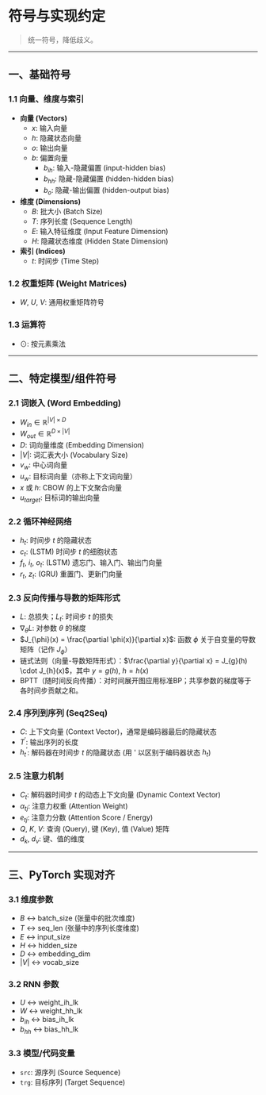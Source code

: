 # 符号与实现约定

> 统一符号，降低歧义。

---

## 一、基础符号

### 1.1 向量、维度与索引
- **向量 (Vectors)**
  - $x$: 输入向量
  - $h$: 隐藏状态向量
  - $o$: 输出向量
  - $b$: 偏置向量
    - $b_{ih}$: 输入-隐藏偏置 (input-hidden bias)
    - $b_{hh}$: 隐藏-隐藏偏置 (hidden-hidden bias)
    - $b_{o}$: 隐藏-输出偏置 (hidden-output bias)
- **维度 (Dimensions)**
  - $B$: 批大小 (Batch Size)
  - $T$: 序列长度 (Sequence Length)
  - $E$: 输入特征维度 (Input Feature Dimension)
  - $H$: 隐藏状态维度 (Hidden State Dimension)
- **索引 (Indices)**
  - $t$: 时间步 (Time Step)

### 1.2 权重矩阵 (Weight Matrices)
- $W$, $U$, $V$: 通用权重矩阵符号

### 1.3 运算符
- $\odot$: 按元素乘法

---

## 二、特定模型/组件符号
### 2.1 词嵌入 (Word Embedding)
- $W_{in} \in \mathbb{R}^{|V| \times D}$
- $W_{out} \in \mathbb{R}^{D \times |V|}$
- $D$: 词向量维度 (Embedding Dimension)
- $|V|$: 词汇表大小 (Vocabulary Size)
- $v_w$: 中心词向量
- $u_w$: 目标词向量（亦称上下文词向量）
- $x$ 或 $h$: CBOW 的上下文聚合向量
- $u_{target}$: 目标词的输出向量

### 2.2 循环神经网络
- $h_t$: 时间步 $t$ 的隐藏状态
- $c_t$: (LSTM) 时间步 $t$ 的细胞状态
- $f_t$, $i_t$, $o_t$: (LSTM) 遗忘门、输入门、输出门向量
- $r_t$, $z_t$: (GRU) 重置门、更新门向量

### 2.3 反向传播与导数的矩阵形式
- $L$: 总损失；$L_t$: 时间步 $t$ 的损失
- $\nabla_\theta L$: 对参数 $\theta$ 的梯度
- $J_{\phi}(x) = \frac{\partial \phi(x)}{\partial x}$: 函数 $\phi$ 关于自变量的导数矩阵（记作 $J_{\phi}$）
- 链式法则（向量-导数矩阵形式）：$\frac{\partial y}{\partial x} = J_{g}(h) \cdot J_{h}(x)$，其中 $y=g(h),\ h=h(x)$
- BPTT（随时间反向传播）：对时间展开图应用标准BP；共享参数的梯度等于各时间步贡献之和。

### 2.4 序列到序列 (Seq2Seq)
- $C$: 上下文向量 (Context Vector)，通常是编码器最后的隐藏状态
- $T^\prime$: 输出序列的长度
- $h^\prime_t$: 解码器在时间步 $t$ 的隐藏状态 (用 ' 以区别于编码器状态 $h_t$)

### 2.5 注意力机制
- $C_t$: 解码器时间步 $t$ 的动态上下文向量 (Dynamic Context Vector)
- $\alpha_{tj}$: 注意力权重 (Attention Weight)
- $e_{tj}$: 注意力分数 (Attention Score / Energy)
- $Q$, $K$, $V$: 查询 (Query), 键 (Key), 值 (Value) 矩阵
- $d_k$, $d_v$: 键、值的维度

---

## 三、PyTorch 实现对齐

### 3.1 维度参数
- $B$ ↔ batch_size (张量中的批次维度)
- $T$ ↔ seq_len (张量中的序列长度维度)
- $E$ ↔ input_size
- $H$ ↔ hidden_size
- $D$ ↔ embedding_dim
- $|V|$ ↔ vocab_size

### 3.2 RNN 参数
- $U$ ↔ weight_ih_lk
- $W$ ↔ weight_hh_lk
- $b_{ih}$ ↔ bias_ih_lk
- $b_{hh}$ ↔ bias_hh_lk

### 3.3 模型/代码变量
- `src`: 源序列 (Source Sequence)
- `trg`: 目标序列 (Target Sequence)

